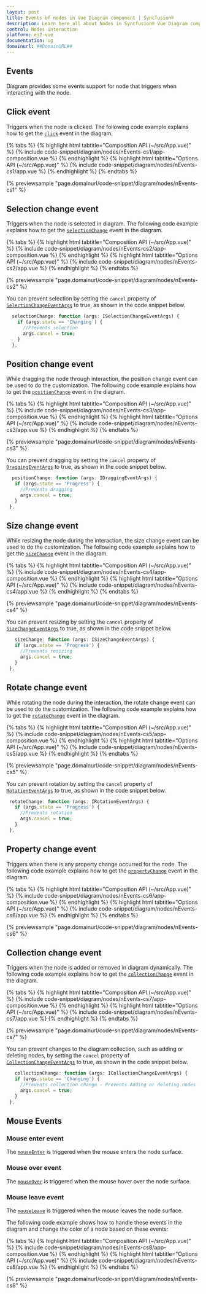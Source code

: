 ```yaml
---
layout: post
title: Events of nodes in Vue Diagram component | Syncfusion®
description: Learn here all about Nodes in Syncfusion® Vue Diagram component of Syncfusion Essential® JS 2 and more.
control: Nodes interaction
platform: ej2-vue
documentation: ug
domainurl: ##DomainURL##
---
```


## Events

Diagram provides some events support for node that triggers when interacting with the node.

## Click event

Triggers when the node is clicked. The following code example explains how to get the [`click`](https://ej2.syncfusion.com/vue/documentation/api/diagram/#click) event in the diagram.

{% tabs %}
{% highlight html tabtitle="Composition API (~/src/App.vue)" %}
{% include code-snippet/diagram/nodes/nEvents-cs1/app-composition.vue %}
{% endhighlight %}
{% highlight html tabtitle="Options API (~/src/App.vue)" %}
{% include code-snippet/diagram/nodes/nEvents-cs1/app.vue %}
{% endhighlight %}
{% endtabs %}
        
{% previewsample "page.domainurl/code-snippet/diagram/nodes/nEvents-cs1" %}

## Selection change event

Triggers when the node is selected in diagram.
The following code example explains how to get the [`selectionChange`](https://ej2.syncfusion.com/vue/documentation/api/diagram/#selectionchange) event in the diagram.


{% tabs %}
{% highlight html tabtitle="Composition API (~/src/App.vue)" %}
{% include code-snippet/diagram/nodes/nEvents-cs2/app-composition.vue %}
{% endhighlight %}
{% highlight html tabtitle="Options API (~/src/App.vue)" %}
{% include code-snippet/diagram/nodes/nEvents-cs2/app.vue %}
{% endhighlight %}
{% endtabs %}
        
{% previewsample "page.domainurl/code-snippet/diagram/nodes/nEvents-cs2" %}

 You can prevent selection by setting the `cancel` property of [`SelectionChangeEventArgs`](https://ej2.syncfusion.com/vue/documentation/api/diagram/iSegmentChangeEventArgs/) to true, as shown in the code snippet below.

```ts
  selectionChange: function (args: ISelectionChangeEventArgs) {
    if (args.state == 'Changing') {
      //Prevents selection
      args.cancel = true;
    }
  },

```

## Position change event

While dragging the node through interaction, the position change event can be used to do the customization.
The following code example explains how to get the [`positionChange`](https://ej2.syncfusion.com/vue/documentation/api/diagram/#positionchange) event in the diagram.


{% tabs %}
{% highlight html tabtitle="Composition API (~/src/App.vue)" %}
{% include code-snippet/diagram/nodes/nEvents-cs3/app-composition.vue %}
{% endhighlight %}
{% highlight html tabtitle="Options API (~/src/App.vue)" %}
{% include code-snippet/diagram/nodes/nEvents-cs3/app.vue %}
{% endhighlight %}
{% endtabs %}
        
{% previewsample "page.domainurl/code-snippet/diagram/nodes/nEvents-cs3" %}

 You can prevent dragging by setting the `cancel` property of [`DraggingEventArgs`](https://ej2.syncfusion.com/vue/documentation/api/diagram/iDraggingEventArgs/) to true, as shown in the code snippet below.

 ```ts
   positionChange: function (args: IDraggingEventArgs) {
    if (args.state == 'Progress') {
      //Prevents dragging
      args.cancel = true;
    }
  },

```

## Size change event

While resizing the node during the interaction, the size change event can be used to do the customization.
The following code example explains how to get the [`sizeChange`](https://ej2.syncfusion.com/vue/documentation/api/diagram/#sizechange) event in the diagram.

{% tabs %}
{% highlight html tabtitle="Composition API (~/src/App.vue)" %}
{% include code-snippet/diagram/nodes/nEvents-cs4/app-composition.vue %}
{% endhighlight %}
{% highlight html tabtitle="Options API (~/src/App.vue)" %}
{% include code-snippet/diagram/nodes/nEvents-cs4/app.vue %}
{% endhighlight %}
{% endtabs %}
        
{% previewsample "page.domainurl/code-snippet/diagram/nodes/nEvents-cs4" %}

 You can prevent resizing by setting the `cancel` property of [`SizeChangeEventArgs`](https://ej2.syncfusion.com/vue/documentation/api/diagram/isizechangeeventargs/) to true, as shown in the code snippet below.

 ```ts
    sizeChange: function (args: ISizeChangeEventArgs) {
    if (args.state == 'Progress') {
      //Prevents resizing
      args.cancel = true;
    }
  },

```

## Rotate change event

While rotating the node during the interaction, the rotate change event can be used to do the customization.
The following code example explains how to get the [`rotateChange`](.https://ej2.syncfusion.com/vue/documentation/api/diagram/#rotatechange) event in the diagram.

{% tabs %}
{% highlight html tabtitle="Composition API (~/src/App.vue)" %}
{% include code-snippet/diagram/nodes/nEvents-cs5/app-composition.vue %}
{% endhighlight %}
{% highlight html tabtitle="Options API (~/src/App.vue)" %}
{% include code-snippet/diagram/nodes/nEvents-cs5/app.vue %}
{% endhighlight %}
{% endtabs %}
        
{% previewsample "page.domainurl/code-snippet/diagram/nodes/nEvents-cs5" %}

 You can prevent rotation by setting the `cancel` property of [`RotationEventArgs`](https://ej2.syncfusion.com/vue/documentation/api/diagram/irotationeventargs/) to true, as shown in the code snippet below.

 ```ts
  rotateChange: function (args: IRotationEventArgs) {
    if (args.state == 'Progress') {
      //Prevents rotation
      args.cancel = true;
    }
  },

```

## Property change event

Triggers when there is any property change occurred for the node. The following code example explains how to get the [`propertyChange`](.https://ej2.syncfusion.com/vue/documentation/api/diagram/#propertychange) event in the diagram.

{% tabs %}
{% highlight html tabtitle="Composition API (~/src/App.vue)" %}
{% include code-snippet/diagram/nodes/nEvents-cs6/app-composition.vue %}
{% endhighlight %}
{% highlight html tabtitle="Options API (~/src/App.vue)" %}
{% include code-snippet/diagram/nodes/nEvents-cs6/app.vue %}
{% endhighlight %}
{% endtabs %}
        
{% previewsample "page.domainurl/code-snippet/diagram/nodes/nEvents-cs6" %}

## Collection change event

Triggers when the node is added or removed in diagram dynamically.
The following code example explains how to get the [`collectionChange`](https://ej2.syncfusion.com/vue/documentation/api/diagram/#collectionchange) event in the diagram.

{% tabs %}
{% highlight html tabtitle="Composition API (~/src/App.vue)" %}
{% include code-snippet/diagram/nodes/nEvents-cs7/app-composition.vue %}
{% endhighlight %}
{% highlight html tabtitle="Options API (~/src/App.vue)" %}
{% include code-snippet/diagram/nodes/nEvents-cs7/app.vue %}
{% endhighlight %}
{% endtabs %}
        
{% previewsample "page.domainurl/code-snippet/diagram/nodes/nEvents-cs7" %}

You can prevent changes to the diagram collection, such as adding or deleting nodes, by setting the `cancel` property of [`CollectionChangeEventArgs`](https://ej2.syncfusion.com/vue/documentation/api/diagram/icollectionchangeeventargs/) to true, as shown in the code snippet below.

 ```ts
    collectionChange: function (args: ICollectionChangeEventArgs) {
    if (args.state == 'Changing') {
      //Prevents collection change - Prevents Adding or deleting nodes
      args.cancel = true;
    }
  },

```

## Mouse Events

### Mouse enter event

The [`mouseEnter`](https://ej2.syncfusion.com/vue/documentation/api/diagram/#mouseenter) is triggered when the mouse enters the node surface.

### Mouse over event

The [`mouseOver`](https://ej2.syncfusion.com/vue/documentation/api/diagram/#mouseover) is triggered when the mouse hover over the node surface.

### Mouse leave event

The [`mouseLeave`](https://ej2.syncfusion.com/vue/documentation/api/diagram/#mouseleave) is triggered when the mouse leaves the node surface.

The following code example shows how to handle these events in the diagram and change the color of a node based on these events:

{% tabs %}
{% highlight html tabtitle="Composition API (~/src/App.vue)" %}
{% include code-snippet/diagram/nodes/nEvents-cs8/app-composition.vue %}
{% endhighlight %}
{% highlight html tabtitle="Options API (~/src/App.vue)" %}
{% include code-snippet/diagram/nodes/nEvents-cs8/app.vue %}
{% endhighlight %}
{% endtabs %}
        
{% previewsample "page.domainurl/code-snippet/diagram/nodes/nEvents-cs8" %}